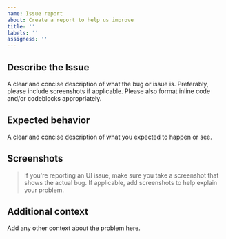 ```yaml
---
name: Issue report
about: Create a report to help us improve
title: ''
labels: ''
assigness: ''
---
```


## Describe the Issue
A clear and concise description of what the bug or issue is. Preferably, please include screenshots if applicable. Please also format inline code and/or codeblocks appropriately.

## Expected behavior
A clear and concise description of what you expected to happen or see.

## Screenshots
> If you're reporting an UI issue, make sure you take a screenshot that shows the actual bug.
If applicable, add screenshots to help explain your problem.

## Additional context
Add any other context about the problem here.

